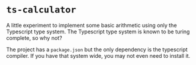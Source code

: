# `ts-calculator`

A little experiment to implement some basic arithmetic using only the Typescript type system. The Typescript type system is known to be turing complete, so why not?

The project has a `package.json` but the only dependency is the typescript compiler. If you have that system wide, you may not even need to install it.
